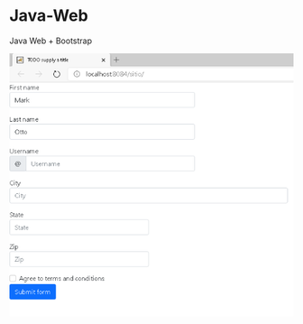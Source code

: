 # Java-Web
Java Web + Bootstrap


![ScreenShot](https://github.com/ernestoz1/Java-Web-/blob/master/Captura.PNG)




